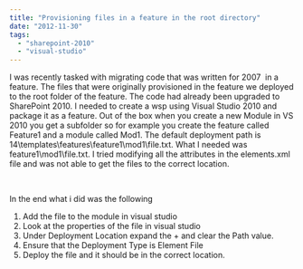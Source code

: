 ```yaml
---
title: "Provisioning files in a feature in the root directory"
date: "2012-11-30"
tags: 
  - "sharepoint-2010"
  - "visual-studio"
---
```


I was recently tasked with migrating code that was written for 2007  in a feature. The files that were originally provisioned in the feature we deployed to the root folder of the feature. The code had already been upgraded to SharePoint 2010. I needed to create a wsp using Visual Studio 2010 and package it as a feature. Out of the box when you create a new Module in VS 2010 you get a subfolder so for example you create the feature called Feature1 and a module called Mod1. The default deployment path is 14\\templates\\features\\feature1\\mod1\\file.txt. What I needed was feature1\\mod1\\file.txt. I tried modifying all the attributes in the elements.xml file and was not able to get the files to the correct location.

 

In the end what i did was the following

1. Add the file to the module in visual studio
2. Look at the properties of the file in visual studio
3. Under Deployment Location expand the + and clear the Path value.
4. Ensure that the Deployment Type is Element File
5. Deploy the file and it should be in the correct location.

